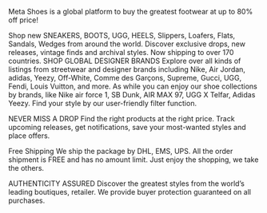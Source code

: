 Meta Shoes is a global platform to buy the greatest footwear at up to 80% off price!

Shop new SNEAKERS, BOOTS, UGG, HEELS, Slippers, Loafers, Flats, Sandals, Wedges from around the world. Discover exclusive drops, new releases, vintage finds and archival styles. Now shipping to over 170 countries.
SHOP GLOBAL DESIGNER BRANDS
Explore over all kinds of listings from streetwear and designer brands including Nike, Air Jordan, adidas, Yeezy, Off-White, Comme des Garçons, Supreme, Gucci, UGG, Fendi, Louis Vuitton, and more. As while you can enjoy our shoe collections by brands, like Nike air force 1, SB Dunk, AIR MAX 97, UGG X Telfar, Adidas Yeezy. Find your style by our  user-friendly filter function.

NEVER MISS A DROP
Find the right products at the right price. Track upcoming releases, get notifications, save your most-wanted styles and place offers.

Free Shipping
We ship the package by DHL, EMS, UPS. All the order shipment is FREE and has no amount limit. Just enjoy the shopping, we take the others.

AUTHENTICITY ASSURED
Discover the greatest styles from the world’s leading boutiques, retailer. We provide buyer protection guaranteed on all purchases. 
